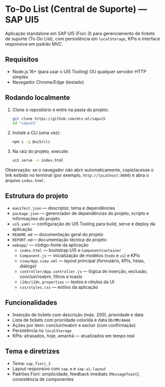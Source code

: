 # To-Do List (Central de Suporte) — SAP UI5

Aplicação standalone em SAP UI5 (Fiori 3) para gerenciamento de tickets de suporte (To-Do List), com persistência em `localStorage`, KPIs e interface responsiva em padrão MVC.

## Requisitos

- Node.js 16+ (para usar o UI5 Tooling) OU qualquer servidor HTTP simples
- Navegador Chrome/Edge (testado)

## Rodando localmente

1. Clone o repositório e entre na pasta do projeto:
   ```bash
   git clone https://github.com/mts-ml/sapui5
   cd "sapui5"
   ```
2. Instale a CLI (uma vez):
   ```bash
   npm i -g @ui5/cli
   ```
3. Na raiz do projeto, execute:
   ```bash
   ui5 serve -o index.html
   ```

Observação: se o navegador não abrir automaticamente, copie/acesse o link exibido no terminal (por exemplo, `http://localhost:8080`) e abra o arquivo `index.html`.

## Estrutura do projeto

- `manifest.json` — descriptor, tema e dependências
- `package.json` — gerenciador de dependências do projeto, scripts e informações do projeto
- `ui5.yaml` — configuração do UI5 Tooling para build, serve e deploy da aplicação
- `README.md` — documentação geral do projeto
- `REPORT.md`— documentação técnica do projeto
- `webapp/` — código-fonte da aplicação
  - `index.html` — bootstrap UI5 e `ComponentContainer`
  - `Component.js` — inicialização de modelos (`todo` e `ui`) e KPIs
  - `view/App.view.xml` — layout principal (formulário, KPIs, listas, diálogo)
  - `controller/App.controller.js` — lógica de inserção, exclusão, concluir/reabrir, filtros e toasts
  - `i18n/i18n.properties` — textos e rótulos da UI
  - `css/styles.css` — estilos da aplicação


## Funcionalidades

- Inserção de tickets com descrição (máx. 200), prioridade e data
- Lista de tickets com prioridade colorida e data `DD/MM/AAAA`
- Ações por item: concluir/reabrir e excluir (com confirmação)
- Persistência no `localStorage`
- KPIs: atrasados, hoje, amanhã — atualizados em tempo real

## Tema e diretrizes

- Tema: `sap_fiori_3`
- Layout responsivo com `sap.m` e `sap.ui.layout`
- Padrões Fiori: simplicidade, feedback imediato (`MessageToast`), consistência de componentes
